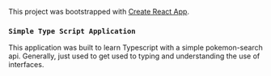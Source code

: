 This project was bootstrapped with [Create React App](https://github.com/facebook/create-react-app).

### `Simple Type Script Application`

This application was built to learn Typescript with a simple pokemon-search api.
Generally, just used to get used to typing and understanding the use of interfaces.
